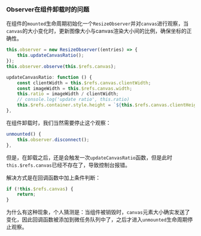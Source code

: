 ### Observer在组件卸载时的问题

在组件的`mounted`生命周期初始化一个`ResizeObserver`并对`canvas`进行观察，当`canvas`的大小变化时，更新图像大小与canvas渲染大小间的比例，确保坐标的正确性。

```js
this.observer = new ResizeObserver((entries) => {
	this.updateCanvasRatio();
});
this.observer.observe(this.$refs.canvas);
```

```js
updateCanvasRatio: function () {
    const clientWidth = this.$refs.canvas.clientWidth;
    const imageWidth = this.$refs.canvas.width;
    this.ratio = imageWidth / clientWidth;
    // console.log('update ratio', this.ratio)
    this.$refs.container.style.height = `${this.$refs.canvas.clientHeight + 50}px`;
},
```

在组件卸载时，我们当然需要停止这个观察：

```js
unmounted() {
	this.observer.disconnect();
},
```

但是，在卸载之后，还是会触发一次`updateCanvasRatio`函数，但是此时`this.$refs.canvas`已经不存在了，导致控制台报错。

解决方式是在回调函数中加上条件判断：

```js
if (!this.$refs.canvas) {
	return;
}
```

为什么有这种现象，个人猜测是：当组件被销毁时，`canvas`元素大小确实发送了变化，因此回调函数被添加到微任务队列中了，之后才进入`unmounted`生命周期停止观察。